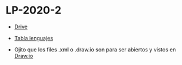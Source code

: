 # LP-2020-2

* [Drive](https://drive.google.com/drive/folders/1vdR8iiqTy-eKvFTfHLg8y2Gm8_YJdrHC?usp=sharing)

* [Tabla lenguajes](https://www.notion.so/5655a68b4bc8414a9cbb477e5c6bb58f?v=ded976a9dcf848589625355454048605)

* Ojito que los files .xml o .draw.io son para ser abiertos y vistos en [Draw.io](https://app.diagrams.net/)